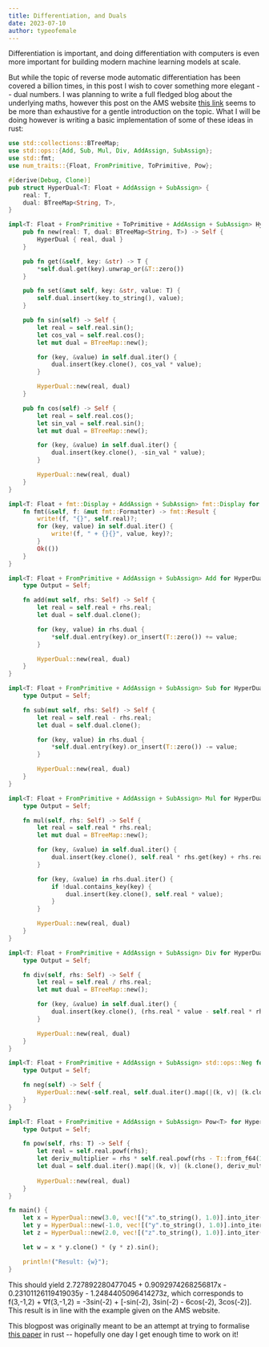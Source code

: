 ```yaml
---
title: Differentiation, and Duals
date: 2023-07-10
author: typeofemale
---
```



Differentiation is important, and doing differentiation with computers is even more important for building modern machine learning models at scale.

But while the topic of reverse mode automatic differentiation has been covered a billion times, in this post I wish to cover something more elegant -- dual numbers. I was planning to write a full fledged blog about the underlying maths, however this post on the AMS website [this link](https://www.ams.org/publicoutreach/feature-column/fc-2017-12) seems to be more than exhaustive for a gentle introduction on the topic. What I will be doing however is writing a basic implementation of some of these ideas in rust:

```rust
use std::collections::BTreeMap;
use std::ops::{Add, Sub, Mul, Div, AddAssign, SubAssign};
use std::fmt;
use num_traits::{Float, FromPrimitive, ToPrimitive, Pow};

#[derive(Debug, Clone)]
pub struct HyperDual<T: Float + AddAssign + SubAssign> {
    real: T,
    dual: BTreeMap<String, T>,
}

impl<T: Float + FromPrimitive + ToPrimitive + AddAssign + SubAssign> HyperDual<T> {
    pub fn new(real: T, dual: BTreeMap<String, T>) -> Self {
        HyperDual { real, dual }
    }

    pub fn get(&self, key: &str) -> T {
        *self.dual.get(key).unwrap_or(&T::zero())
    }

    pub fn set(&mut self, key: &str, value: T) {
        self.dual.insert(key.to_string(), value);
    }

    pub fn sin(self) -> Self {
        let real = self.real.sin();
        let cos_val = self.real.cos();
        let mut dual = BTreeMap::new();

        for (key, &value) in self.dual.iter() {
            dual.insert(key.clone(), cos_val * value);
        }

        HyperDual::new(real, dual)
    }

    pub fn cos(self) -> Self {
        let real = self.real.cos();
        let sin_val = self.real.sin();
        let mut dual = BTreeMap::new();

        for (key, &value) in self.dual.iter() {
            dual.insert(key.clone(), -sin_val * value);
        }

        HyperDual::new(real, dual)
    }
}

impl<T: Float + fmt::Display + AddAssign + SubAssign> fmt::Display for HyperDual<T> {
    fn fmt(&self, f: &mut fmt::Formatter) -> fmt::Result {
        write!(f, "{}", self.real)?;
        for (key, value) in self.dual.iter() {
            write!(f, " + {}{}", value, key)?;
        }
        Ok(())
    }
}

impl<T: Float + FromPrimitive + AddAssign + SubAssign> Add for HyperDual<T> {
    type Output = Self;

    fn add(mut self, rhs: Self) -> Self {
        let real = self.real + rhs.real;
        let dual = self.dual.clone();

        for (key, value) in rhs.dual {
            *self.dual.entry(key).or_insert(T::zero()) += value;
        }

        HyperDual::new(real, dual)
    }
}

impl<T: Float + FromPrimitive + AddAssign + SubAssign> Sub for HyperDual<T> {
    type Output = Self;

    fn sub(mut self, rhs: Self) -> Self {
        let real = self.real - rhs.real;
        let dual = self.dual.clone();

        for (key, value) in rhs.dual {
            *self.dual.entry(key).or_insert(T::zero()) -= value;
        }

        HyperDual::new(real, dual)
    }
}

impl<T: Float + FromPrimitive + AddAssign + SubAssign> Mul for HyperDual<T> {
    type Output = Self;

    fn mul(self, rhs: Self) -> Self {
        let real = self.real * rhs.real;
        let mut dual = BTreeMap::new();

        for (key, &value) in self.dual.iter() {
            dual.insert(key.clone(), self.real * rhs.get(key) + rhs.real * value);
        }

        for (key, &value) in rhs.dual.iter() {
            if !dual.contains_key(key) {
                dual.insert(key.clone(), self.real * value);
            }
        }

        HyperDual::new(real, dual)
    }
}

impl<T: Float + FromPrimitive + AddAssign + SubAssign> Div for HyperDual<T> {
    type Output = Self;

    fn div(self, rhs: Self) -> Self {
        let real = self.real / rhs.real;
        let mut dual = BTreeMap::new();

        for (key, &value) in self.dual.iter() {
            dual.insert(key.clone(), (rhs.real * value - self.real * rhs.get(key)) / (rhs.real * rhs.real));
        }

        HyperDual::new(real, dual)
    }
}

impl<T: Float + FromPrimitive + AddAssign + SubAssign> std::ops::Neg for HyperDual<T> {
    type Output = Self;

    fn neg(self) -> Self {
        HyperDual::new(-self.real, self.dual.iter().map(|(k, v)| (k.clone(), -(*v))).collect())
    }
}

impl<T: Float + FromPrimitive + AddAssign + SubAssign> Pow<T> for HyperDual<T> {
    type Output = Self;

    fn pow(self, rhs: T) -> Self {
        let real = self.real.powf(rhs);
        let deriv_multiplier = rhs * self.real.powf(rhs - T::from_f64(1.0).unwrap());
        let dual = self.dual.iter().map(|(k, v)| (k.clone(), deriv_multiplier * (*v))).collect();
        
        HyperDual::new(real, dual)
    }
}

fn main() {
    let x = HyperDual::new(3.0, vec![("x".to_string(), 1.0)].into_iter().collect());
    let y = HyperDual::new(-1.0, vec![("y".to_string(), 1.0)].into_iter().collect());
    let z = HyperDual::new(2.0, vec![("z".to_string(), 1.0)].into_iter().collect());

    let w = x * y.clone() * (y * z).sin();

    println!("Result: {w}");
}
```
This should yield 2.727892280477045 + 0.9092974268256817x - 0.23101126119419035y - 1.2484405096414273z, which corresponds to f(3,-1,2) + ∇f(3,-1,2) = -3sin(-2) + [-sin(-2), 3sin(-2) - 6cos(-2), 3cos(-2)]. This result is in line with the example given on the AMS website.

This blogpost was originally meant to be an attempt at trying to formalise [this paper](https://www.cl.cam.ac.uk/~nk480/higher-order-ad.pdf) in rust -- hopefully one day I get enough time to work on it!
